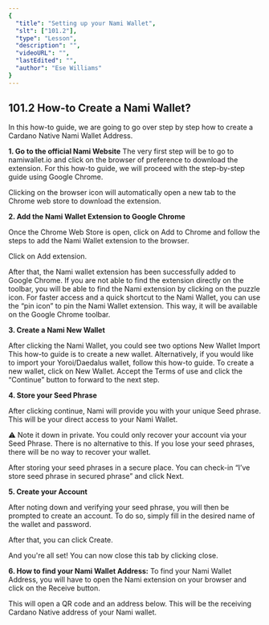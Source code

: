 ```yaml
---
{
  "title": "Setting up your Nami Wallet",
  "slt": ["101.2"],
  "type": "Lesson",
  "description": "",
  "videoURL": "",
  "lastEdited": "",
  "author": "Ese Williams"
}
---
```


## **101.2 How-to Create a Nami Wallet?**

In this how-to guide, we are going to go over step by step how to create a Cardano Native Nami Wallet Address.

**1. Go to the official Nami Website**
The very first step will be to go to namiwallet.io and click on the browser of preference to download the extension. For this how-to guide, we will proceed with the step-by-step guide using Google Chrome.

Clicking on the browser icon will automatically open a new tab to the Chrome web store to download the extension.

**2. Add the Nami Wallet Extension to Google Chrome**

Once the Chrome Web Store is open, click on Add to Chrome and follow the steps to add the Nami Wallet extension to the browser.

Click on Add extension.

After that, the Nami wallet extension has been successfully added to Google Chrome. If you are not able to find the extension directly on the toolbar, you will be able to find the Nami extension by clicking on the puzzle icon.
For faster access and a quick shortcut to the Nami Wallet, you can use the “pin icon” to pin the Nami Wallet extension. This way, it will be available on the Google Chrome toolbar.

**3. Create a Nami New Wallet**

After clicking the Nami Wallet, you could see two options
New Wallet
Import
This how-to guide is to create a new wallet. Alternatively, if you would like to import your Yoroi/Daedalus wallet, follow this how-to guide.
To create a new wallet, click on New Wallet. Accept the Terms of use and click the “Continue” button to forward to the next step.

**4. Store your Seed Phrase**

After clicking continue, Nami will provide you with your unique Seed phrase. This will be your direct access to your Nami Wallet.

⚠️ Note it down in private. You could only recover your account via your Seed Phrase. There is no alternative to this. If you lose your seed phrases, there will be no way to recover your wallet.

After storing your seed phrases in a secure place. You can check-in “I’ve store seed phrase in secured phrase” and click Next.

**5. Create your Account**

After noting down and verifying your seed phrase, you will then be prompted to create an account. To do so, simply fill in the desired name of the wallet and password.

After that, you can click Create.

And you're all set! You can now close this tab by clicking close.

**6. How to find your Nami Wallet Address:**
To find your Nami Wallet Address, you will have to open the Nami extension on your browser and click on the Receive button.

This will open a QR code and an address below. This will be the receiving Cardano Native address of your Nami wallet.
